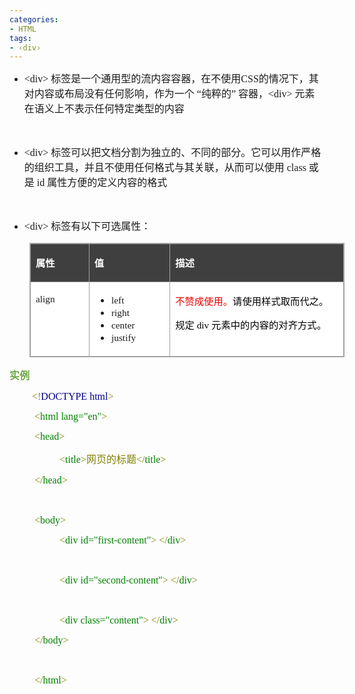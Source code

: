 ```yaml
---
categories:
- HTML
tags:
- ‹div›
---
```



<ul style="list-style-type:disc">
	<li><span style="font-size:12.0pt"><span style="font-family:&quot;Comic Sans MS&quot;">&lt;div&gt;
			</span></span><span style="font-size:12.0pt"><span
				style="font-family:&quot;Microsoft YaHei UI&quot;">标签是一个通用型的流内容容器，在不使用</span></span><span
			style="font-size:12.0pt"><span style="font-family:&quot;Comic Sans MS&quot;">CSS</span></span><span
			style="font-size:12.0pt"><span style="font-family:&quot;Microsoft YaHei UI&quot;">的情况下，其对内容或布局没有任何影响，作为一个
				“纯粹的”
				容器，</span></span><span style="font-size:12.0pt"><span
				style="font-family:&quot;Comic Sans MS&quot;">&lt;div&gt; </span></span><span
			style="font-size:12.0pt"><span
				style="font-family:&quot;Microsoft YaHei UI&quot;">元素在语义上不表示任何特定类型的内容</span></span></li>
</ul>
<p><span style="font-size:12.0pt"><span style="font-family:&quot;Comic Sans MS&quot;">&nbsp;</span></span></p>
<ul style="list-style-type:disc">
	<li><span style="font-size:12.0pt"><span style="font-family:&quot;Comic Sans MS&quot;">&lt;div&gt;
			</span></span><span style="font-size:12.0pt"><span
				style="font-family:&quot;Microsoft YaHei UI&quot;">标签可以把文档分割为独立的、不同的部分。它可以用作严格的组织工具，并且不使用任何格式与其关联，从而可以使用</span></span>
		<span style="font-size:12.0pt"><span style="font-family:&quot;Comic Sans MS&quot;">class</span></span> <span
			style="font-size:12.0pt"><span style="font-family:&quot;Microsoft YaHei UI&quot;">或是</span></span> <span
			style="font-size:12.0pt"><span style="font-family:&quot;Comic Sans MS&quot;">id</span></span> <span
			style="font-size:12.0pt"><span style="font-family:&quot;Microsoft YaHei UI&quot;">属性方便的定义内容的格式</span></span>
	</li>
</ul>
<p><span style="font-size:12.0pt"><span style="font-family:&quot;Microsoft YaHei UI&quot;">&nbsp;</span></span></p>
<ul style="list-style-type:disc">
	<li><span style="font-size:12.0pt"><span style="font-family:&quot;Comic Sans MS&quot;">&lt;div&gt;
			</span></span><span style="font-size:12.0pt"><span
				style="font-family:&quot;Microsoft YaHei UI&quot;">标签有以下可选属性：</span></span></li>
</ul>
<table summary="" cellspacing="0"
	style="border-collapse:collapse; border-color:#a3a3a3; border-style:solid; border-width:1px; margin-left:32px"
	class=" cke_show_border">
	<tbody>
		<tr>
			<td
				style="background-color:#3f3f3f; border-bottom:1px solid #a3a3a3; border-left:1px solid #a3a3a3; border-right:1px solid #a3a3a3; border-top:1px solid #a3a3a3; vertical-align:top; width:.9173in">
				<p><span style="font-size:11.5pt"><span style="font-family:&quot;Microsoft YaHei UI&quot;"><span
								style="color:white"><strong>属性</strong></span></span></span></p>
			</td>
			<td
				style="background-color:#3f3f3f; border-bottom:1px solid #a3a3a3; border-left:1px solid #a3a3a3; border-right:1px solid #a3a3a3; border-top:1px solid #a3a3a3; vertical-align:top; width:1.2083in">
				<p><span style="font-size:11.5pt"><span style="font-family:&quot;Microsoft YaHei UI&quot;"><span
								style="color:white"><strong>值</strong></span></span></span></p>
			</td>
			<td
				style="background-color:#3f3f3f; border-bottom:1px solid #a3a3a3; border-left:1px solid #a3a3a3; border-right:1px solid #a3a3a3; border-top:1px solid #a3a3a3; vertical-align:top; width:3.302in">
				<p><span style="font-size:11.5pt"><span style="font-family:&quot;Microsoft YaHei UI&quot;"><span
								style="color:white"><strong>描述</strong></span></span></span></p>
			</td>
		</tr>
		<tr>
			<td
				style="background-color:white; border-bottom:1px solid #a3a3a3; border-left:1px solid #a3a3a3; border-right:1px solid #a3a3a3; border-top:1px solid #a3a3a3; vertical-align:top; width:.8395in">
				<p><span style="font-size:11.5pt"><span
							style="font-family:&quot;Comic Sans MS&quot;">align</span></span></p>
			</td>
			<td
				style="background-color:white; border-bottom:1px solid #a3a3a3; border-left:1px solid #a3a3a3; border-right:1px solid #a3a3a3; border-top:1px solid #a3a3a3; vertical-align:top; width:1.2868in">
				<ul>
					<li><span style="font-size:11.5pt"><span
								style="font-family:&quot;Comic Sans MS&quot;">left</span></span></li>
					<li><span style="font-size:11.5pt"><span
								style="font-family:&quot;Comic Sans MS&quot;">right</span></span></li>
					<li><span style="font-size:11.5pt"><span
								style="font-family:&quot;Comic Sans MS&quot;">center</span></span></li>
					<li><span style="font-size:11.5pt"><span
								style="font-family:&quot;Comic Sans MS&quot;">justify</span></span></li>
				</ul>
			</td>
			<td
				style="background-color:white; border-bottom:1px solid #a3a3a3; border-left:1px solid #a3a3a3; border-right:1px solid #a3a3a3; border-top:1px solid #a3a3a3; vertical-align:top; width:3.302in">
				<p><span style="font-size:11.5pt"><span style="font-family:&quot;Microsoft YaHei UI&quot;"><span
								style="color:#e80000">不赞成使用。</span><span
								style="color:black">请使用样式取而代之。</span></span></span></p>
				<p><span style="font-size:11.5pt"><span style="color:black"><span
								style="font-family:&quot;Microsoft YaHei UI&quot;">规定</span><span
								style="font-family:&quot;Comic Sans MS&quot;"> div </span><span
								style="font-family:&quot;Microsoft YaHei UI&quot;">元素中的内容的对齐方式。</span></span></span>
				</p>
			</td>
		</tr>
	</tbody>
</table>
<p><span style="font-size:12.0pt"><span style="font-family:&quot;Microsoft YaHei UI&quot;"><span
				style="color:#6da845"><strong>实例</strong></span></span></span></p>
<p style="margin-left:36px"><span style="font-size:12.0pt"><span style="font-family:&quot;Comic Sans MS&quot;"><span
				style="color:olive">&lt;</span><span style="color:gray">!</span><span style="color:darkblue">DOCTYPE
				html</span><span style="color:olive">&gt;</span></span></span></p>
<p style="margin-left: 40px;"><span style="font-size:12.0pt"><span style="font-family:&quot;Comic Sans MS&quot;"><span
				style="color:olive">&lt;</span><span style="color:green">html</span><span style="color:green">
				lang="en"</span><span style="color:olive">&gt; </span></span></span></p>
<p style="margin-left: 40px;"><span style="font-size:12.0pt"><span style="font-family:&quot;Comic Sans MS&quot;"><span
				style="color:olive">&lt;</span><span style="color:green">head</span><span
				style="color:olive">&gt;</span></span></span></p>
<p style="margin-left: 80px;"><span style="font-size:12.0pt"><span style="font-family:&quot;Comic Sans MS&quot;"><span
				style="color:olive">&lt;</span></span><span style="font-family:&quot;Comic Sans MS&quot;"><span
				style="color:green">title</span></span><span style="font-family:&quot;Comic Sans MS&quot;"><span
				style="color:olive">&gt;</span></span><span style="font-family:&quot;Microsoft YaHei UI&quot;"><span
				style="color:olive">网页的标题</span></span><span style="font-family:&quot;Comic Sans MS&quot;"><span
				style="color:olive">&lt;/</span></span><span style="font-family:&quot;Comic Sans MS&quot;"><span
				style="color:green">title</span></span><span style="font-family:&quot;Comic Sans MS&quot;"><span
				style="color:olive">&gt;</span></span></span></p>
<p style="margin-left: 40px;"><span style="font-size:12.0pt"><span style="font-family:&quot;Comic Sans MS&quot;"><span
				style="color:olive">&lt;/</span><span style="color:green">head</span><span
				style="color:olive">&gt;</span></span></span></p>
<p style="margin-left: 40px;"><span style="font-size:12.0pt"><span style="font-family:&quot;Comic Sans MS&quot;"><span
				style="color:olive">&nbsp;</span></span></span></p>
<p style="margin-left: 40px;"><span style="font-size:12.0pt"><span style="font-family:&quot;Comic Sans MS&quot;"><span
				style="color:olive">&lt;</span><span style="color:green">body</span><span
				style="color:olive">&gt;</span></span></span></p>
<p style="margin-left: 80px;"><span style="font-size:12.0pt"><span style="font-family:&quot;Comic Sans MS&quot;"><span
				style="color:olive">&lt;</span><span style="color:green">div id="first-content"</span><span
				style="color:olive">&gt;</span> <span style="color:olive">&lt;</span><span
				style="color:olive">/</span><span style="color:green">div</span><span
				style="color:olive">&gt;</span></span></span></p>
<p style="margin-left: 80px;"><span style="font-size:12.0pt"><span style="font-family:&quot;Comic Sans MS&quot;"><span
				style="color:olive">&nbsp;</span></span></span></p>
<p style="margin-left: 80px;"><span style="font-size:12.0pt"><span style="font-family:&quot;Comic Sans MS&quot;"><span
				style="color:olive">&lt;</span><span style="color:green">div id="second-content"</span><span
				style="color:olive">&gt;</span> <span style="color:olive">&lt;</span><span
				style="color:olive">/</span><span style="color:green">div</span><span
				style="color:olive">&gt;</span></span></span></p>
<p style="margin-left: 80px;"><span style="font-size:12.0pt"><span style="font-family:&quot;Comic Sans MS&quot;"><span
				style="color:olive">&nbsp;</span></span></span></p>
<p style="margin-left: 80px;"><span style="font-size:12.0pt"><span style="font-family:&quot;Comic Sans MS&quot;"><span
				style="color:olive">&lt;</span><span style="color:green">div class="content"</span><span
				style="color:olive">&gt;</span> <span style="color:olive">&lt;</span><span
				style="color:olive">/</span><span style="color:green">div</span><span
				style="color:olive">&gt;</span></span></span></p>
<p style="margin-left: 40px;"><span style="font-size:12.0pt"><span style="font-family:&quot;Comic Sans MS&quot;"><span
				style="color:olive">&lt;/</span><span style="color:green">body</span><span style="color:olive">&gt;
			</span></span></span></p>
<p style="margin-left: 40px;"><span style="font-size:12.0pt"><span style="font-family:&quot;Comic Sans MS&quot;"><span
				style="color:olive">&nbsp;</span></span></span></p>
<p style="margin-left: 40px;"><span style="font-size:12.0pt"><span style="font-family:&quot;Comic Sans MS&quot;"><span
				style="color:olive">&lt;/</span><span style="color:green">html</span><span
				style="color:olive">&gt;</span></span></span></p>
<p><span style="font-size:12.0pt"><span style="font-family:&quot;Microsoft YaHei UI&quot;">&nbsp;</span></span></p>